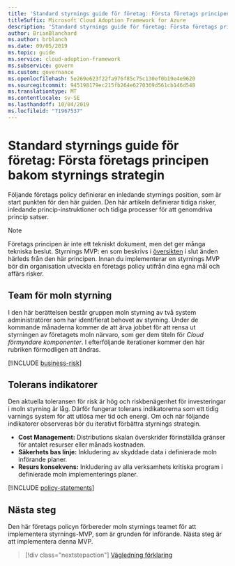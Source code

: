 ```yaml
---
title: 'Standard styrnings guide för företag: Första företags principen bakom styrnings strategin'
titleSuffix: Microsoft Cloud Adoption Framework for Azure
description: 'Standard styrnings guide för företag: Första företags principen bakom styrnings strategin'
author: BrianBlanchard
ms.author: brblanch
ms.date: 09/05/2019
ms.topic: guide
ms.service: cloud-adoption-framework
ms.subservice: govern
ms.custom: governance
ms.openlocfilehash: 5e269e623f22fa976f85c75c130ef0b19e4e9620
ms.sourcegitcommit: 945198179ec215fb264e6270369d561cb146d548
ms.translationtype: MT
ms.contentlocale: sv-SE
ms.lasthandoff: 10/04/2019
ms.locfileid: "71967537"
---
```

# <a name="standard-enterprise-governance-guide-initial-corporate-policy-behind-the-governance-strategy"></a>Standard styrnings guide för företag: Första företags principen bakom styrnings strategin

Följande företags policy definierar en inledande styrnings position, som är start punkten för den här guiden. Den här artikeln definierar tidiga risker, inledande princip-instruktioner och tidiga processer för att genomdriva princip satser.

> [!NOTE]
>Företags principen är inte ett tekniskt dokument, men det ger många tekniska beslut. Styrnings MVP: en som beskrivs i [översikten](./index.md) i slut änden härleds från den här principen. Innan du implementerar en styrnings MVP bör din organisation utveckla en företags policy utifrån dina egna mål och affärs risker.

## <a name="cloud-governance-team"></a>Team för moln styrning

I den här berättelsen består gruppen moln styrning av två system administratörer som har identifierat behovet av styrning. Under de kommande månaderna kommer de att ärva jobbet för att rensa ut styrningen av företagets moln närvaro, som ger dem titeln för _Cloud förmyndare komponenter_. I efterföljande iterationer kommer den här rubriken förmodligen att ändras.

[!INCLUDE [business-risk](../../../../includes/business-risks.md)]

## <a name="tolerance-indicators"></a>Tolerans indikatorer

Den aktuella toleransen för risk är hög och riskbenägenhet för investeringar i moln styrning är låg. Därför fungerar tolerans indikatorerna som ett tidig varnings system för att utlösa mer tid och energi. Om och när följande indikatorer observeras bör du iterativt förbättra styrnings strategin.

- **Cost Management:** Distributions skalan överskrider förinställda gränser för antalet resurser eller månads kostnaden.
- **Säkerhets bas linje:** Inkludering av skyddade data i definierade moln införande planer.
- **Resurs konsekvens:** Inkludering av alla verksamhets kritiska program i definierade moln implementerings planer.

[!INCLUDE [policy-statements](../../../../includes/policy-statements.md)]

## <a name="next-steps"></a>Nästa steg

Den här företags policyn förbereder moln styrnings teamet för att implementera styrnings-MVP, som är grunden för införande. Nästa steg är att implementera denna MVP.

> [!div class="nextstepaction"]
> [Vägledning förklaring](./prescriptive-guidance.md)
